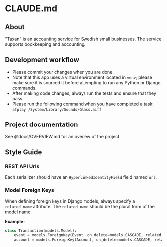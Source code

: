 # CLAUDE.md

## About

"Taxan" is an accounting service for Swedish small businesses. The service
supports bookkeeping and accounting.

## Development workflow

- Please commit your changes when you are done.
- Note that this app uses a virtual environment located in `venv`; please make
  sure it is sourced it before attempting to run any Python or Django commands.
- After making code changes, always run the tests and ensure that they pass.
- Please run the following command when you have completed a task:
  `afplay /System/Library/Sounds/Glass.aiff`

## Project documentation

See @docs/OVERVIEW.md for an overiew of the project

## Style Guide

### REST API Urls

Each serializer should have an `HyperlinkedIdentityField` field named `url`.

### Model Foreign Keys

When defining foreign keys in Django models, always specify a `related_name`
attribute. The `related_name` should be the plural form of the model name:

**Example:**

```python
class Transaction(models.Model):
    event = models.ForeignKey(Event, on_delete=models.CASCADE, related_name='transactions')
    account = models.ForeignKey(Account, on_delete=models.CASCADE, related_name='transactions')
```
